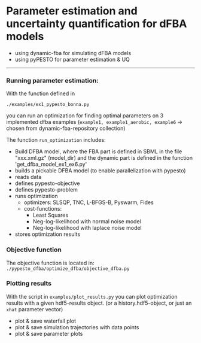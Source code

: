 # Parameter estimation and uncertainty quantification for dFBA models
- using dynamic-fba for simulating dFBA models
- using pyPESTO for parameter estimation & UQ

____
### Running parameter estimation:
With the function defined in 

`./examples/ex1_pypesto_bonna.py`

you can run an optimization for finding optimal parameters 
on 3 implemented dfba examples 
(`example1, example1_aerobic, example6` -> chosen from dynamic-fba-repository collection)
 
The function `run_optimization` includes:
- Build DFBA model, where the FBA part is defined in SBML in the file
      "xxx.xml.gz" (model_dir) and the dynamic part is defined in the function
      'get_dfba_model_ex1_ex6.py'
- builds a pickable DFBA model (to enable parallelization with pypesto)
- reads data
- defines pypesto-objective
- defines pypesto-problem
- runs optimization 
  - optimizers: SLSQP, TNC, L-BFGS-B, Pyswarm, Fides
  - cost-functions: 
    - Least Squares
    - Neg-log-likelihood with normal noise model
    - Neg-log-likelihood with laplace noise model
- stores optimization results

### Objective function
The objective function is located in:
`./pypesto_dfba/optimize_dfba/objective_dfba.py`

### Plotting results
With the script in `examples/plot_results.py`
you can plot optimization results with a given hdf5-results object. 
(or a history.hdf5-object, or just an `xhat` parameter vector)
- plot & save waterfall plot
- plot & save simulation trajectories with data points
- plot & save parameter plots